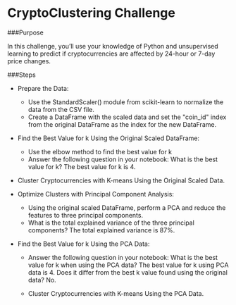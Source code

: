 # CryptoClustering Challenge

###Purpose

In this challenge, you’ll use your knowledge of Python and unsupervised learning to predict if cryptocurrencies are affected by 24-hour or 7-day price changes.

###Steps

- Prepare the Data:
  - Use the StandardScaler() module from scikit-learn to normalize the data from the CSV file.
  - Create a DataFrame with the scaled data and set the "coin_id" index from the original DataFrame as the index for the new DataFrame.

- Find the Best Value for k Using the Original Scaled DataFrame:
  -  Use the elbow method to find the best value for k
  -  Answer the following question in your notebook: What is the best value for k?
    The best value for k is 4.

- Cluster Cryptocurrencies with K-means Using the Original Scaled Data.

- Optimize Clusters with Principal Component Analysis:
  - Using the original scaled DataFrame, perform a PCA and reduce the features to three principal components.
  - What is the total explained variance of the three principal components?
    The total explained variance is 87%.

- Find the Best Value for k Using the PCA Data:
  - Answer the following question in your notebook:
      What is the best value for k when using the PCA data?
      The best value for k using PCA data is 4.
      Does it differ from the best k value found using the original data?
      No.

  - Cluster Cryptocurrencies with K-means Using the PCA Data.
